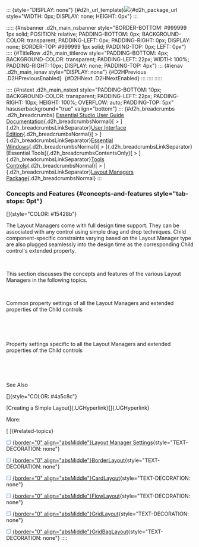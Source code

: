 ::: {style="DISPLAY: none"}
[](ms-xhelp:///?Id=d2h_url_template){#d2h_url_template}![](!package_url!){#d2h_package_url style="WIDTH: 0px; DISPLAY: none; HEIGHT: 0px"}
:::

::::: {#nsbanner .d2h_main_nsbanner style="BORDER-BOTTOM: #999999 1px solid; POSITION: relative; PADDING-BOTTOM: 0px; BACKGROUND-COLOR: transparent; PADDING-LEFT: 0px; PADDING-RIGHT: 0px; DISPLAY: none; BORDER-TOP: #999999 1px solid; PADDING-TOP: 0px; LEFT: 0px"}
:::: {#TitleRow .d2h_main_titlerow style="PADDING-BOTTOM: 4px; BACKGROUND-COLOR: transparent; PADDING-LEFT: 22px; WIDTH: 100%; PADDING-RIGHT: 10px; DISPLAY: none; PADDING-TOP: 4px"}
::: {#ienav .d2h_main_ienav style="DISPLAY: none"}
[](ms-xhelp:///?Id=631bcf33-4104-4a02-a65a-5133e095b6dd){#D2HPrevious .D2HPreviousEnabled}  [](ms-xhelp:///?Id=c9033814-0688-467d-9834-5eb8186038ae){#D2HNext .D2HNextEnabled}
:::
::::
:::::

:::: {#nstext .d2h_main_nstext style="PADDING-BOTTOM: 10px; BACKGROUND-COLOR: transparent; PADDING-LEFT: 22px; PADDING-RIGHT: 10px; HEIGHT: 100%; OVERFLOW: auto; PADDING-TOP: 5px" hasuserbackground="true" valign="bottom"}
::: {#d2h_breadcrumbs .d2h_breadcrumbs}
[Essential Studio User Guide Documentation](ms-xhelp:///?Id=12457748-09e3-4d74-a240-8e049cedf030){.d2h_breadcrumbsNormal}[ \> ]{.d2h_breadcrumbsLinkSeparator}[User Interface Edition](ms-xhelp:///?Id=c29296b7-531c-413b-a0ec-488ca1f7f669){.d2h_breadcrumbsNormal}[ \> ]{.d2h_breadcrumbsLinkSeparator}[Essential Windows](ms-xhelp:///?Id=e60759d8-47a4-4570-9d7a-16a68d63f2ea){.d2h_breadcrumbsNormal}[ \> ]{.d2h_breadcrumbsLinkSeparator}[Essential Tools]{.d2h_breadcrumbsContentsOnly}[ \> ]{.d2h_breadcrumbsLinkSeparator}[Tools Controls](ms-xhelp:///?Id=13c3c4f4-9d16-4b69-93f2-7e98eec67452){.d2h_breadcrumbsNormal}[ \> ]{.d2h_breadcrumbsLinkSeparator}[Layout Managers Package](ms-xhelp:///?Id=d0ebd7bb-debf-4a29-97c5-763f1819bafc){.d2h_breadcrumbsNormal}
:::

### Concepts and Features {#concepts-and-features style="tab-stops: 0pt"}

[]{style="COLOR: #15428b"} 

The Layout Managers come with full design time support. They can be associated with any control using simple drag and drop techniques. Child component-specific constraints varying based on the Layout Manager type are also plugged seamlessly into the design time as the corresponding Child control\'s extended property.

 

This section discusses the concepts and features of the various Layout Managers in the following topics.

 

Common property settings of all the Layout Managers and extended properties of the Child controls

 

 

Property settings specific to all the Layout Managers and extended properties of the Child controls

 

 

See Also

[]{style="COLOR: #4a5c8c"} 

[Creating a Simple Layout]{.UGHyperlink}[]{.UGHyperlink}

More:

[ ]{#related-topics}

[![](button.gif){border="0" align="absMiddle"}Layout Manager Settings](ms-xhelp:///?Id=a3a184f6-1ff8-48bd-b1ef-8e36921b84de){style="TEXT-DECORATION: none"}

[![](button.gif){border="0" align="absMiddle"}BorderLayout](ms-xhelp:///?Id=354fabeb-0fc4-4971-89ea-c41b67dd23d2){style="TEXT-DECORATION: none"}

[![](button.gif){border="0" align="absMiddle"}CardLayout](ms-xhelp:///?Id=6bf08525-425a-46d0-a03c-89f491d1af03){style="TEXT-DECORATION: none"}

[![](button.gif){border="0" align="absMiddle"}FlowLayout](ms-xhelp:///?Id=9310d4f6-605d-47b7-b755-7590efc60865){style="TEXT-DECORATION: none"}

[![](button.gif){border="0" align="absMiddle"}GridLayout](ms-xhelp:///?Id=a9c6d351-239f-4a4f-972b-b0b28878bf9a){style="TEXT-DECORATION: none"}

[![](button.gif){border="0" align="absMiddle"}GridBagLayout](ms-xhelp:///?Id=c6750d94-56bd-49bf-8a7a-20b73e8dd550){style="TEXT-DECORATION: none"}
::::
